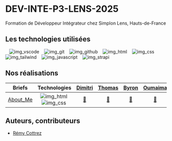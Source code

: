 # DEV-INTE-P3-LENS-2025

Formation de Développeur Intégrateur chez Simplon
Lens, Hauts-de-France

## Les technologies utilisées

&nbsp;&nbsp;
![img_vscode](./img/vscode.svg)
&nbsp;&nbsp;
![img_git](./img/git.svg)
&nbsp;&nbsp;
![img_github](./img/github.svg)
&nbsp;&nbsp;
![img_html](./img/html.svg)
&nbsp;&nbsp;
![img_css](./img/css.svg)
&nbsp;&nbsp;
![img_tailwind](./img/tailwind.svg)
&nbsp;&nbsp;
![img_javascript](./img/javascript.svg)
&nbsp;&nbsp;
![img_strapi](./img/strapi.svg)

## Nos réalisations

| Briefs | Technologies | <a href="https://github.com/PandaaxDvlpt">Dimitri</a> | <a href="https://github.com/LaCageANicolas">Thomas</a> | <a href="https://github.com/Drakane">Byron</a> | <a href="https://github.com/oumaima-gaghou">Oumaima</a> | <a href="https://github.com/Pauline-13">Pauline</a> | <a href="https://github.com/Sirolbfr">Loris</a> | <a href="https://github.com/Fionacz">Fiona</a> | <a href="https://github.com/bryanT062">Bryan</a> | <a href="https://github.com/Audrey2046">Audrey</a> | <a href="https://github.com/AlirezaAlavi7713">Alireza</a> | <a href="https://github.com/Tonny654">Tony</a> |
| :----: | :----: | :----: | :----: | :----: | :----: | :----: | :----: | :----: | :----: | :----: | :----: | :----: |
| [About_Me](https://github.com/2024-dev-inte-bsm/about_me) | ![img_html](./img/html.svg)&nbsp;![img_css](./img/css.svg)&nbsp; | <a href="https://github.com/DEV-INTE-P3-LENS-2025/about_me">🔗</a> | <a href="https://github.com/DEV-INTE-P3-LENS-2025/about_me">🔗</a> | <a href="https://github.com/DEV-INTE-P3-LENS-2025/about_me">🔗</a> | <a href="https://github.com/DEV-INTE-P3-LENS-2025/about_me">🔗</a> | <a href="https://github.com/DEV-INTE-P3-LENS-2025/about_me">🔗</a> | <a href="https://github.com/DEV-INTE-P3-LENS-2025/about_me">🔗</a> | <a href="https://github.com/DEV-INTE-P3-LENS-2025/about_me">🔗</a> | <a href="https://github.com/DEV-INTE-P3-LENS-2025/about_me">🔗</a> | <a href="https://github.com/DEV-INTE-P3-LENS-2025/about_me">🔗</a> | <a href="https://github.com/DEV-INTE-P3-LENS-2025/about_me">🔗</a> | <a href="https://github.com/DEV-INTE-P3-LENS-2025/about_me">🔗</a> |

## Auteurs, contributeurs

* [Rémy Cottrez](https://github.com/RemyCTRZ)
